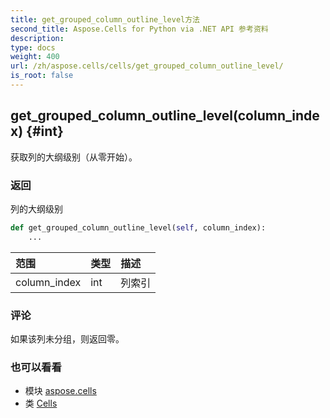 ```yaml
---
title: get_grouped_column_outline_level方法
second_title: Aspose.Cells for Python via .NET API 参考资料
description:
type: docs
weight: 400
url: /zh/aspose.cells/cells/get_grouped_column_outline_level/
is_root: false
---
```

##  get_grouped_column_outline_level(column_index) {#int}
获取列的大纲级别（从零开始）。


### 返回

列的大纲级别


```python
def get_grouped_column_outline_level(self, column_index):
    ...
```


|范围|类型|描述|
| :- | :- | :- |
| column_index | int |列索引|
### 评论

如果该列未分组，则返回零。


### 也可以看看

* 模块 [aspose.cells](../../)
* 类 [Cells](/cells/python-net/zh/aspose.cells/cells)
